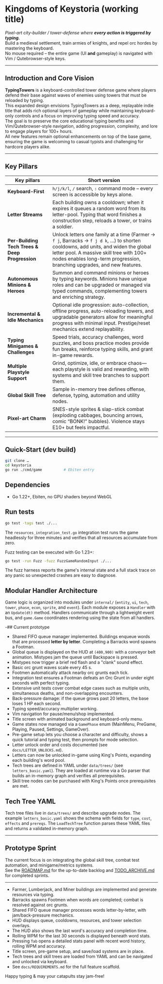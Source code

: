 # Kingdoms of Keystoria (working title)

*Pixel-art city-builder / tower-defense where **every action is triggered by typing.***  
Build a medieval settlement, train armies of knights, and repel orc hordes by mastering the keyboard.  
No mouse required – the entire game (UI **and** gameplay) is navigated with Vim / Qutebrowser-style keys.

---

## Introduction and Core Vision

**TypingTowers** is a keyboard-controlled tower defense game where players defend their base against waves of enemies using towers that must be reloaded by typing.  
This expanded design envisions TypingTowers as a deep, replayable indie title that adds rich optional layers of gameplay while maintaining keyboard-only controls and a focus on improving typing speed and accuracy.  
The goal is to preserve the core educational typing benefits and Vim/Qutebrowser-style navigation, adding progression, complexity, and lore to engage players for 100+ hours.  
All new features remain optional enhancements on top of the base game, ensuring the game is welcoming to casual typists and challenging for hardcore players alike.

---

## Key Pillars

| Key pillars | Short version |
|-------------|---------------|
| **Keyboard-First** | `h/j/k/l`, `/` search, `:` command mode – every screen is accessible by keys alone. |
| **Letter Streams** | Each building owns a cooldown; when it expires it queues a random word from its letter-pool. Typing that word finishes a construction step, reloads a tower, or trains a soldier. |
| **Per-Building Tech Trees & Deep Progression** | Unlock letters one family at a time (Farmer → `f j`, Barracks → `f j d k`, …) to shorten cooldowns, add units, and widen the global letter pool. A massive skill tree with 100+ nodes enables long-term progression, branching upgrades, and new features. |
| **Autonomous Minions & Heroes** | Summon and command minions or heroes by typing keywords. Minions have unique roles and can be upgraded or managed via typed commands, complementing towers and enriching strategy. |
| **Incremental & Idle Mechanics** | Optional idle progression: auto-collection, offline progress, auto-reloading towers, and upgradable generators allow for meaningful progress with minimal input. Prestige/reset mechanics extend replayability. |
| **Typing Minigames & Challenges** | Speed trials, accuracy challenges, word puzzles, and boss practice modes provide fun breaks, reinforce typing skills, and grant in-game rewards. |
| **Multiple Playstyle Support** | Grind, optimize, idle, or embrace chaos—each playstyle is valid and rewarding, with systems and skill tree branches to support them. |
| **Global Skill Tree** | Sample in-memory tree defines offense, defense, typing, automation and utility nodes. |
| **Pixel-art Charm** | SNES-style sprites & slap-stick combat (exploding cabbages, bouncing arrows, comic “BONK!” bubbles). Violence stays E10+ but feels impactful. |

---

## Quick-Start (dev build)

```bash
git clone …
cd keystoria
go run ./cmd/game          # Ebiten entry
```

## Dependencies

- Go 1.22+, Ebiten, no GPU shaders beyond WebGL

## Run tests

```bash
go test -tags test ./...
```

The `resources_integration_test.go` integration test runs the game headlessly
for three minutes and verifies that all resources accumulate from zero.

Fuzz testing can be executed with Go 1.23+:

```bash
go test -run Fuzz -fuzz FuzzGameRandomInput ./...
```

The fuzz harness reports the game's internal state and a full stack trace on
any panic so unexpected crashes are easy to diagnose.

## Modular Handler Architecture

Game logic is organized into modules under `internal/` (`entity`, `ui`, `tech`,
`tower`, `phase`, `econ`, `sprite`, and `event`). Each module exposes a
`Handler` with an `Update(dt)` method. Handlers communicate through a lightweight
event bus, and `game.Game` coordinates rendering using the state from all
handlers.

-## Current prototype

- Shared FIFO queue manager implemented. Buildings enqueue words that are processed **letter by letter**. Completing a Barracks word spawns a Footman.
- Global queue is displayed on the HUD at `(400,900)` with a conveyor belt animation. Mistypes jam the queue until Backspace is pressed.
- Mistypes now trigger a brief red flash and a "clank" sound effect.
- Basic orc grunt waves scale every 45 s.
- Footmen automatically attack nearby orc grunts each tick.
- Integration test ensures a Footman defeats an Orc Grunt in under eight seconds with perfect typing.
- Extensive unit tests cover combat edge cases such as multiple units, simultaneous deaths, and non-overlapping encounters.
- Back-pressure damage: if the queue grows past 20 letters, the base loses 1 HP each second.
- Typing speed/accuracy multiplier working.
- Vim navigation for pause/menu/shop implemented.
- Title screen with animated background and keyboard-only menu.
- Game states now managed via a `GamePhase` enum (MainMenu, PreGame, Playing, Paused, Settings, GameOver).
- Pre-game setup lets you choose a character and difficulty, shows a quick
  tutorial and typing test, then prompts for mode selection.
- Letter unlock order and costs documented (see `docs/LETTER_UNLOCKS.md`).
- Letters can now be unlocked in-game using King's Points, expanding each building's word pool.
- Tech trees are defined in YAML under `data/trees/` (see `letters_basic.yaml`). They are loaded at runtime via a Go parser that builds an in-memory graph and verifies all prerequisites.
- Skill tree nodes can be purchased with King's Points once prerequisites are met.

## Tech Tree YAML

Tech tree files live in `data/trees/` and describe upgrade nodes. The example
`letters_basic.yaml` shows the schema with fields for `type`, `cost`, `effects`
and `prereqs`. The `LoadTechTree` function parses these YAML files and returns a
validated in-memory graph.

---

## Prototype Sprint

The current focus is on integrating the global skill tree, combat test automation, and minigame/metrics systems.  
See the [ROADMAP.md](./ROADMAP.md) for the up-to-date backlog and [TODO_ARCHIVE.md](./TODO_ARCHIVE.md) for completed sprints.

---

- Farmer, Lumberjack, and Miner buildings are implemented and generate resources via typing.
- Barracks spawns Footmen when words are completed; combat is resolved against orc grunts.
- Shared FIFO queue manager processes words letter-by-letter, with jam/back-pressure mechanics.
- HUD displays queue, cooldowns, resources, and tower selection overlays.
- The HUD also shows the last word's accuracy and completion time.
- Rolling WPM for the last 30 seconds is displayed beneath word stats.
- Pressing `Tab` opens a detailed stats panel with recent word history, rolling WPM and accuracy.
- Title screen, pre-game setup, and save/load systems are in place.
- Tech trees and skill trees are loaded from YAML and can be navigated and unlocked via keyboard.
- See `docs/REQUIREMENTS.md` for the full feature scaffold.

Happy typing & may your catapults stay jam-free!
